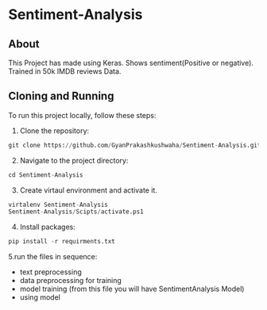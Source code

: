 # Sentiment-Analysis


## About

This Project has made using Keras. Shows sentiment(Positive or negative). Trained in 50k IMDB reviews Data.



## Cloning and Running
To run this project locally, follow these steps:

1. Clone the repository:
   
```python
git clone https://github.com/GyanPrakashkushwaha/Sentiment-Analysis.git
```

2. Navigate to the project directory:

```python
cd Sentiment-Analysis
```

3. Create virtaul environment and activate it.
```python
virtalenv Sentiment-Analysis 
Sentiment-Analysis/Scipts/activate.ps1
```

4. Install packages:
```python
pip install -r requirments.txt
```

5.run the files in sequence:
- text preprocessing
- data preprocessing for training
- model training (from this file you will have SentimentAnalysis Model)
- using model



